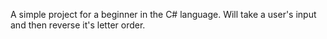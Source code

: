A simple project for a beginner in the C# language.
Will take a user's input and then reverse it's letter order.
